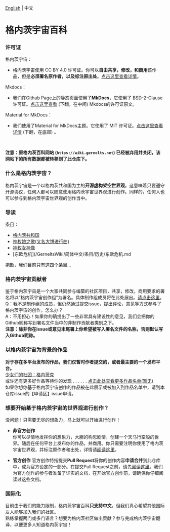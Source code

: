 [English](/READMEEN.md) \| 中文
# 格内茨宇宙百科
### 许可证
格内茨宇宙：
- 格内茨宇宙使用 CC BY 4.0 许可证。你可以**自由共享，修改，和商用**该作品，但是**必须署名原作者，以及标注原出处**。[点击这里查看详情](/LICENSE)。  

Mkdocs：
- 我们在Github Page上的静态页面使用了**MkDocs**，它使用了 BSD-2-Clause 许可证。[点击这里查看](/LICENSE) \(下翻，在中间\) Mkdocs的许可证原文。

Material for MkDocs：
- 我们使用了Material for MkDocs主题。它使用了 MIT 许可证。[点击这里查看详情](/LICENSE) \(下翻，在底部\) 。

</br>

**注意：原格内茨百科网站 \(`https://wiki.gernelts.net`\) 已经被弃用并关闭，该网站下的所有数据都被转移到了此仓库下。**
### 什么是格内茨宇宙？
格内茨宇宙是一个以格内茨共和国为主的**开源虚构架空世界观**。这意味着只要遵守开源协议，任何人都可以随意使用格内茨宇宙世界观进行创作。同样的，任何人也可以参与到格内茨宇宙世界观的创作当中。
### 导读
条目：
- [格内茨共和国](/GerneltsUniverseWiki/简体中文/条目/国家/格内茨共和国.md)
- [神权娘之歌(又名大饼进行曲)](/GerneltsUniverseWiki/简体中文/条目/歌曲/神权娘之歌(又名大饼进行曲).md)  
- [神权女神像](/GerneltsUniverseWiki/简体中文/条目/地标/神权女神像.md)  
- [东欧危机](/GerneltsWiki/简体中文/条目/历史/东欧危机.md

抱歉，我们目前只有这四个条目...
### 格内茨宇宙贡献者
鉴于格内茨宇宙是一个大家共同参与编纂的社区项目，共享，修改，商用要求的署名将以“格内茨宇宙创作组”为署名。具体制作组成员将在此处展出。[请点击这里](/Contributors.md)。  
Q：我不是制作组的成员，但仍然通过提交issue，提出评论，意见等方式参与了格内茨宇宙的创作，怎么办？  
A：不用担心！如果你的确提出了一些非常具有建设性的意见，我们会把你的Github昵称写到署名文件当中的非制作贡献者类别之下。  
**注意：除非你在issue或意见末尾署上你希望被写入署名文件的名称，否则默认写入Github昵称。**
### 以格内茨宇宙为背景的作品
**对于存在多平台发布的作品，我们仅暂时作者提交的，或者最主要的一个发布平台。**  
[少女们的社团：格内茨克](https://github.com/MaWyeMid/LNovel-GCG)  
或许还有更多好作品等待你的发现 . . . . . .  [点击此处查看更多作品名单\(暂无\)]()  
如果你想你基于格内茨宇宙创作的作品被在此展示或被加入到作品名单中，请到本仓库issue的【申请区】issue申请。
### 想要开始基于格内茨宇宙的世界观进行创作？
没问题！只需要无尽的想象力，马上就可以开始进行创作！
- **非官方创作**  
你可以尽情地发挥你的想象力，大胆的构思剧情，创建一个天马行空般的世界。随后在任何平台上发布你的作品，并商用。你只需要注明你使用了格内茨宇宙世界观，并标注原作者和出处，详情请[阅读这里](/LICENSE)。  

- **官方创作**
官方创作特指提交**Pull Request**将你的创作内容**申请合并**到此仓库中，成为官方设定的一部分。在提交Pull Request之前，请先[阅读这里](/ForEditor/Begin.md)。我们为官方创作的参与者准备了详实的文档，在开始官方创作前，请确保你仔细阅读过这些文档。
### 国际化
目前由于我们的能力限制，格内茨宇宙百科**只支持中文**。但我们真心希望其他国际友人能够加入我们的社区。  
熟练掌握两门或多门语言？想要为格内茨社区做出贡献？参与完成格内茨宇宙翻译，以便更多人知道格内茨宇宙！
